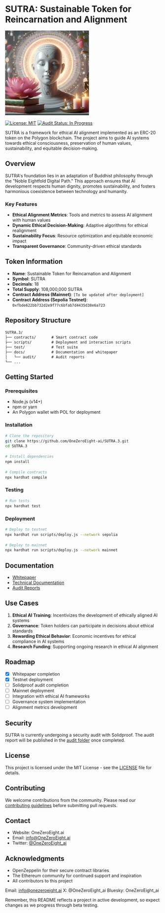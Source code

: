 # SUTRA: Sustainable Token for Reincarnation and Alignment

<img src="SUTRAsml.png" alt="SUTRA Logo">



[![License: MIT](https://img.shields.io/badge/License-MIT-yellow.svg)](https://opensource.org/licenses/MIT)
[![Audit Status: In Progress](https://img.shields.io/badge/Audit-In%20Progress-yellow)](docs/audit/)

SUTRA is a framework for ethical AI alignment implemented as an ERC-20 token on the Polygon blockchain. The project aims to guide AI systems towards ethical consciousness, preservation of human values, sustainability, and equitable decision-making.

## Overview

SUTRA's foundation lies in an adaptation of Buddhist philosophy through the "Noble Eightfold Digital Path." This approach ensures that AI development respects human dignity, promotes sustainability, and fosters harmonious coexistence between technology and humanity.

### Key Features

- **Ethical Alignment Metrics**: Tools and metrics to assess AI alignment with human values
- **Dynamic Ethical Decision-Making**: Adaptive algorithms for ethical realignment
- **Sustainability Focus**: Resource optimization and equitable economic impact
- **Transparent Governance**: Community-driven ethical standards

## Token Information

- **Name**: Sustainable Token for Reincarnation and Alignment
- **Symbol**: SUTRA
- **Decimals**: 18
- **Total Supply**: 108,000,000 SUTRA
- **Contract Address (Mainnet)**: `[To be updated after deployment]`
- **Contract Address (Sepolia Testnet)**: `0xfbde622bb732d2e9f77c6bfab7d4435d38e6a723`

## Repository Structure

```
SUTRA.3/
├── contracts/       # Smart contract code
├── scripts/         # Deployment and interaction scripts
├── test/            # Test suite
├── docs/            # Documentation and whitepaper
│   └── audit/       # Audit reports
└── ...
```

## Getting Started

### Prerequisites

- Node.js (v14+)
- npm or yarn
- An Polygon wallet with POL for deployment

### Installation

```bash
# Clone the repository
git clone https://github.com/OneZeroEight-ai/SUTRA.3.git
cd SUTRA.3

# Install dependencies
npm install

# Compile contracts
npx hardhat compile
```

### Testing

```bash
# Run tests
npx hardhat test
```

### Deployment

```bash
# Deploy to testnet
npx hardhat run scripts/deploy.js --network sepolia

# Deploy to mainnet
npx hardhat run scripts/deploy.js --network mainnet
```

## Documentation

- [Whitepaper](whitepaper.md)
- [Technical Documentation](docs/technical-docs.md)
- [Audit Reports](docs/audit/)

## Use Cases

1. **Ethical AI Training**: Incentivizes the development of ethically aligned AI systems
2. **Governance**: Token holders can participate in decisions about ethical standards
3. **Rewarding Ethical Behavior**: Economic incentives for ethical compliance in AI systems
4. **Research Funding**: Supporting ongoing research in ethical AI alignment

## Roadmap

- [x] Whitepaper completion
- [x] Testnet deployment
- [ ] Solidproof audit completion
- [ ] Mainnet deployment
- [ ] Integration with ethical AI frameworks
- [ ] Governance system implementation
- [ ] Alignment metrics development

## Security

SUTRA is currently undergoing a security audit with Solidproof. The audit report will be published in the [audit folder](docs/audit/) once completed.

## License

This project is licensed under the MIT License - see the [LICENSE](LICENSE) file for details.

## Contributing

We welcome contributions from the community. Please read our [contributing guidelines](CONTRIBUTING.md) before submitting pull requests.

## Contact

- Website: OneZeroEight.ai
- Email: info@OneZeroEight.ai
- Twitter: [@OneZeroEight_ai](https://twitter.com/OneZeroEight_ai)

## Acknowledgments

- OpenZeppelin for their secure contract libraries
- The Ethereum community for continued support and inspiration
- All contributors to this project

Email: info@onezeroeight.ai
X: @OneZeroEight_ai
Bluesky: OneZeroEight_ai

Remember, this README reflects a project in active development, so expect changes as we progress through beta testing.
